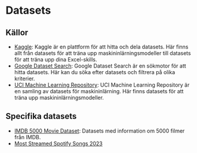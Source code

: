 # Datasets

## Källor

- [Kaggle](https://www.kaggle.com/datasets): Kaggle är en plattform för att hitta och dela datasets. Här finns allt från datasets för att träna upp maskininlärningsmodeller till datasets för att träna upp dina Excel-skills.
- [Google Dataset Search](https://datasetsearch.research.google.com/): Google Dataset Search är en sökmotor för att hitta datasets. Här kan du söka efter datasets och filtrera på olika kriterier.
- [UCI Machine Learning Repository](https://archive.ics.uci.edu/ml/index.php): UCI Machine Learning Repository är en samling av datasets för maskininlärning. Här finns datasets för att träna upp maskininlärningsmodeller.

## Specifika datasets

- [IMDB 5000 Movie Dataset](https://www.kaggle.com/carolzhangdc/imdb-5000-movie-dataset): Datasets med information om 5000 filmer från IMDB.
- [Most Streamed Spotify Songs 2023](https://www.kaggle.com/datasets/nelgiriyewithana/top-spotify-songs-2023)